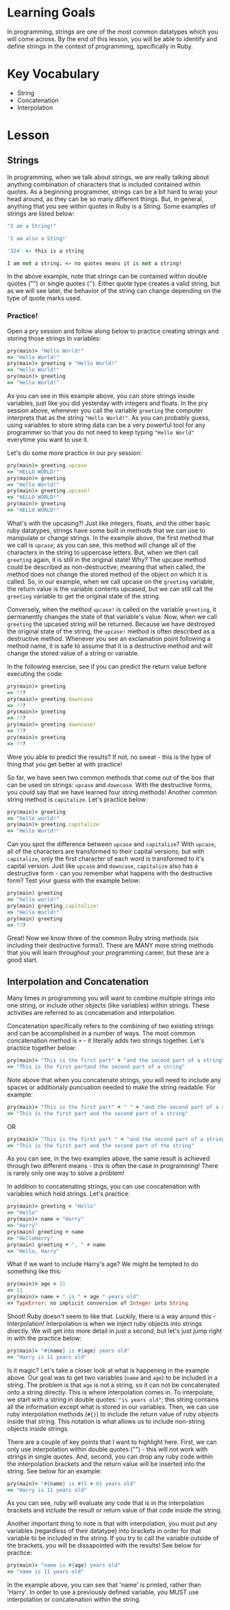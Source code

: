 # Learning Goals

In programming, strings are one of the most common datatypes which you will come across.  By the end of this lesson, you will be able to identify and define strings in the context of programming, specifically in Ruby.

# Key Vocabulary
* String
* Concatenation
* Interpolation

# Lesson

## Strings

In programming, when we talk about strings, we are really talking about anything combination of characters that is included contained within quotes.  As a beginning programmer, strings can be a bit hard to wrap your head around, as they can be so many different things.  But, in general, anything that you see within quotes in Ruby is a String.  Some examples of strings are listed below:

```ruby
"I am a String!"

'I am also a Sting!'

'324' <- this is a string

I am not a string. <- no quotes means it is not a string!
```

In the above example, note that strings can be contained within double quotes ("") or single quotes ('').  Either quote type creates a valid string, but as we will see later, the behavior of the string can change depending on the type of quote marks used.

### Practice!

Open a pry session and follow along below to practice creating strings and storing those strings in variables:


```ruby
pry(main)> "Hello World!"
=> "Hello World!"
pry(main)> greeting = "Hello World!"
=> "Hello World!"
pry(main)> greeting
=> "Hello World!"
```

As you can see in this example above, you can store strings inside variables, just like you did yesterday with integers and floats.  In the pry session above, whenever you call the variable `greeting` the computer interprets that as the string `"Hello World!"`.  As you can probably guess, using variables to store string data can be a very powerful tool for any programmer so that you do not need to keep typing `"Hello World"` everytime you want to use it.

Let's do some more practice in our pry session:

```ruby
pry(main)> greeting.upcase
=> "HELLO WORLD!"
pry(main)> greeting
=> "Hello World!"
pry(main)> greeting.upcase!
=> "HELLO WORLD!"
pry(main)> greeting
=> "HELLO WORLD!"
```

What's with the upcasing?!  Just like integers, floats, and the other basic ruby datatypes, strings have some built in methods that we can use to manipulate or change strings. In the example above, the first method that we call is `upcase`; as you can see, this method will change all of the characters in the string to uppercase letters.  But, when we then call `greeting` again, it is still in the original state! Why? The upcase method could be described as non-destructive; meaning that when called, the method does not change the stored method of the object on which it is called.  So, in our example, when we call upcase on the `greeting` variable, the return value is the variable contents upcased, but we can still call the `greeting` variable to get the original state of the string.

Conversely, when the method `upcase!` is called on the variable `greeting`, it permanently changes the state of that variable's value.  Now, when we call `greeting` the upcased string will be returned.  Because we have destroyed the original state of the string, the `upcase!` method is often described as a destructive method.  Whenever you see an exclamation point following a method name, it is safe to assume that it is a destructive method and will change the stored value of a string or variable.

In the following exercise, see if you can predict the return value before executing the code:

```ruby
pry(main)> greeting
=> ???
pry(main)> greeting.downcase
=> ???
pry(main)> greeting
=> ???
pry(main)> greeting.downcase!
=> ???
pry(main)> greeting
=> ???
```

Were you able to predict the results?  If not, no sweat - this is the type of thing that you get better at with practice!

So far, we have seen two common methods that come out of the box that can be used on strings: `upcase` and `downcase`.  With the destructive forms, you could say that we have learned four string methods!  Another common string method is `capitalize`.  Let's practice below:

```ruby
pry(main)> greeting
=> "hello world!"
pry(main)> greeting.capitalize
=> "Hello World!"
```

Can you spot the difference between `upcase` and `capitalize`?  With `upcase`, all of the characters are transformed to their capital versions; but with `capitalize`, only the first character of each word is transformed to it's capital version.  Just like `upcase` and `downcase`, `capitalize` also has a destructive form - can you remember what happens with the destructive form?  Test your guess with the example below:

```ruby
pry(main) greeting
=> "hello world!"
pry(main) greeting.capitalize!
=> "Hello World!"
pry(main) greeting
=> ???
```

Great! Now we know three of the common Ruby string methods (six including their destructive forms!).  There are MANY more string methods that you will learn throughout your programming career, but these are a good start.

## Interpolation and Concatenation

Many times in programming you will want to combine multiple strings into one string, or include other objects (like variables) within strings.  These activities are referred to as concatenation and interpolation.

Concatenation specifically refers to the combining of two existing strings and can be accomplished in a number of ways. The most common concatenation method is `+` - it literally adds two strings together.  Let's practice together below:

```ruby
pry(main)> "This is the first part" + "and the second part of a string"
=> "This is the first partand the second part of a string"
```

Note above that when you concatenate strings, you will need to include any spaces or additionaly puncuation needed to make the string readable.  For example:

```ruby
pry(main)> "This is the first part" + " " + "and the second part of a string"
=> "This is the first part and the second part of a string"
```

OR

```ruby
pry(main)> "This is the first part " + "and the second part of a string"
=> "This is the first part and the second part of the string"
```

As you can see, in the two examples above, the same result is achieved through two different means - this is often the case in programming!  There is rarely only one way to solve a problem!

In addition to concatenating strings, you can use concatenation with variables which hold strings.  Let's practice:

```ruby
pry(main)> greeting = "Hello"
=> "Hello"
pry(main)> name = "Harry"
=> "Harry"
pry(main) greeting + name
=> "HelloHarry"
pry(main) greeting + ", " + name
=> "Hello, Harry"
```

What if we want to include Harry's age?  We might be tempted to do something like this:

```ruby
pry(main)> age = 11
=> 11
pry(main)> name + " is " + age " years old"
=> TypeError: no implicit conversion of Integer into String
```

Shoot! Ruby doesn't seem to like that. Luckily, there is a way around this - Interpolation!  Interpolation is when we inject ruby objects into strings directly.  We will get into more detail in just a second, but let's just jump right in with the practice below:

```ruby
pry(main)> "#{name} is #{age} years old"
=> "Harry is 11 years old"
```

Is it magic?  Let's take a closer look at what is happening in the example above.  Our goal was to get two variables (`name` and `age`) to be included in a string.  The problem is that `age` is not a string, so it can not be concatenated onto a string directly.  This is where interpolation comes in.  To interpolate, we start with a string in double quotes: `"is years old"`; this string contains all the information except what is stored in our variables.  Then, we can use ruby interpolation methods (`#{}`) to include the return value of ruby objects inside that string.  This notation is what allows us to include non-string objects inside strings.

There are a couple of key points that I want to highlight here.  First, we can only use interpolation within double quotes ("") - this will not work with strings in single quotes.  And, second, you can drop any ruby code within the interpolation brackets and the return value will be inserted into the string.  See below for an example:

```ruby
pry(main)> "#{name} is #{5 + 6} years old"
=> "Harry is 11 years old"
```

As you can see, ruby will evaluate any code that is in the interpolation brackets and include the result or return value of that code inside the string.

Another important thing to note is that with interpolation, you must put any variables (regardless of their datatype) into brackets in order for that variable to be included in the string.  If you try to call the variable outside of the brackets, you will be dissapointed with the results!  See below for practice:

```ruby
pry(main)> "name is #{age} years old"
=> "name is 11 years old"
```

In the example above, you can see that 'name' is printed, rather than 'Harry'. In order to use a previously defined variable, you MUST use interpolation or concatenation within the string.
